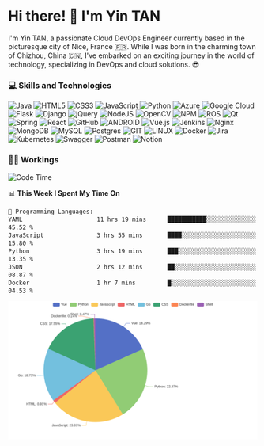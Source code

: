 # Hi there! 👋 I'm Yin TAN

I'm Yin TAN, a passionate Cloud DevOps Engineer currently based in the picturesque city of Nice, France 🇫🇷. While I was born in the charming town of Chizhou, China 🇨🇳, I've embarked on an exciting journey in the world of technology, specializing in DevOps and cloud solutions. 😎

### 💻 Skills and Technologies
<img src="https://img.shields.io/badge/java-%23ED8B00.svg?style=for-the-badge&logo=java&logoColor=white" alt="Java" style="height: 20px" /> <img src="https://img.shields.io/badge/html5-%23E34F26.svg?style=for-the-badge&logo=html5&logoColor=white" alt="HTML5" style="height: 20px" /> <img src="https://img.shields.io/badge/css3-%231572B6.svg?style=for-the-badge&logo=css3&logoColor=white" alt="CSS3" style="height: 20px" /> <img src="https://img.shields.io/badge/javascript-%23323330.svg?style=for-the-badge&logo=javascript&logoColor=%23F7DF1E" alt="JavaScript" style="height: 20px" /> <img src="https://img.shields.io/badge/python-3670A0?style=for-the-badge&logo=python&logoColor=ffdd54" alt="Python" style="height: 20px" /> <img src="https://img.shields.io/badge/azure-%230072C6.svg?style=for-the-badge&logo=azure-devops&logoColor=white" alt="Azure" style="height: 20px" /> <img src="https://img.shields.io/badge/Google%20Cloud-%234285F4.svg?style=for-the-badge&logo=google-cloud&logoColor=white" alt="Google Cloud" style="height: 20px" /> <img src="https://img.shields.io/badge/flask-%23000.svg?style=for-the-badge&logo=flask&logoColor=white" alt="Flask" style="height: 20px" /> <img src="https://img.shields.io/badge/django-%23092E20.svg?style=for-the-badge&logo=django&logoColor=white" alt="Django" style="height: 20px" /> <img src="https://img.shields.io/badge/jquery-%230769AD.svg?style=for-the-badge&logo=jquery&logoColor=white" alt="jQuery" style="height: 20px" /> <img src="https://img.shields.io/badge/node.js-6DA55F?style=for-the-badge&logo=node.js&logoColor=white" alt="NodeJS" style="height: 20px" /> <img src="https://img.shields.io/badge/opencv-%23white.svg?style=for-the-badge&logo=opencv&logoColor=white" alt="OpenCV" style="height: 20px" /> <img src="https://img.shields.io/badge/NPM-%23000000.svg?style=for-the-badge&logo=npm&logoColor=white" alt="NPM" style="height: 20px" /> <img src="https://img.shields.io/badge/ros-%230A0FF9.svg?style=for-the-badge&logo=ros&logoColor=white" alt="ROS" style="height: 20px" /> <img src="https://img.shields.io/badge/Qt-%23217346.svg?style=for-the-badge&logo=Qt&logoColor=white" alt="Qt" style="height: 20px" /> <img src="https://img.shields.io/badge/spring-%236DB33F.svg?style=for-the-badge&logo=spring&logoColor=white" alt="Spring" style="height: 20px" /> <img src="https://img.shields.io/badge/react-%2320232a.svg?style=for-the-badge&logo=react&logoColor=%2361DAFB" alt="React" style="height: 20px" /> <img src="https://img.shields.io/badge/GitHub-%23121011.svg?style=for-the-badge&logo=github&logoColor=white" alt="GitHub" style="height: 20px" /> <img src="https://img.shields.io/badge/android-%2320232a.svg?style=for-the-badge&logo=android&logoColor=%a4c639" alt="ANDROID" style="height: 20px" /> <img src="https://img.shields.io/badge/vuejs-%2335495e.svg?style=for-the-badge&logo=vuedotjs&logoColor=%234FC08D" alt="Vue.js" style="height: 20px" /> <img src="https://img.shields.io/badge/jenkins-%232C5263.svg?style=for-the-badge&logo=jenkins&logoColor=white" alt="Jenkins" style="height: 20px" /> <img src="https://img.shields.io/badge/nginx-%23009639.svg?style=for-the-badge&logo=nginx&logoColor=white" alt="Nginx" style="height: 20px" /> <img src="https://img.shields.io/badge/MongoDB-%234ea94b.svg?style=for-the-badge&logo=mongodb&logoColor=white" alt="MongoDB" style="height: 20px" /> <img src="https://img.shields.io/badge/mysql-%2300f.svg?style=for-the-badge&logo=mysql&logoColor=white" alt="MySQL" style="height: 20px" /> <img src="https://img.shields.io/badge/postgres-%23316192.svg?style=for-the-badge&logo=postgresql&logoColor=white" alt="Postgres" style="height: 20px" /> <img src="https://img.shields.io/badge/Git-fc6d26?style=for-the-badge&logo=git&logoColor=white" alt="GIT" style="height: 20px" /> <img src="https://img.shields.io/badge/Linux-FCC624?style=for-the-badge&logo=linux&logoColor=black" alt="LINUX" style="height: 20px" /> <img src="https://img.shields.io/badge/docker-%230db7ed.svg?style=for-the-badge&logo=docker&logoColor=white" alt="Docker" style="height: 20px" /> <img src="https://img.shields.io/badge/jira-%230A0FFF.svg?style=for-the-badge&logo=jira&logoColor=white" alt="Jira" style="height: 20px" /> <img src="https://img.shields.io/badge/kubernetes-%23326ce5.svg?style=for-the-badge&logo=kubernetes&logoColor=white" alt="Kubernetes" style="height: 20px" /> <img src="https://img.shields.io/badge/-Swagger-%23Clojure?style=for-the-badge&logo=swagger&logoColor=white" alt="Swagger" style="height: 20px" /> <img src="https://img.shields.io/badge/Postman-FF6C37?style=for-the-badge&logo=postman&logoColor=white" alt="Postman" style="height: 20px" /> <img src="https://img.shields.io/badge/Notion-%23000000.svg?style=for-the-badge&logo=notion&logoColor=white" alt="Notion" style="height: 20px" />

### 🧑‍💻 Workings
<!-- START:workingtime -->
![Code Time](http://img.shields.io/badge/Code%20Time-27%20hrs%2015%20mins-blue)
<!-- END:workingtime -->

📊 **This Week I Spent My Time On** 
<!-- START:language -->
```text
💬 Programming Languages: 
YAML                     11 hrs 19 mins      ███████████░░░░░░░░░░░░░░   45.52 % 
JavaScript               3 hrs 55 mins       ████░░░░░░░░░░░░░░░░░░░░░   15.80 % 
Python                   3 hrs 19 mins       ███░░░░░░░░░░░░░░░░░░░░░░   13.35 % 
JSON                     2 hrs 12 mins       ██░░░░░░░░░░░░░░░░░░░░░░░   08.87 % 
Docker                   1 hr 7 mins         █░░░░░░░░░░░░░░░░░░░░░░░░   04.53 % 
```
 <!-- END:language -->

 <!-- START:updatetime -->
<img src="https://github.com/Yin-FR/Yin-FR/blob/main/assets/charts/languague-percentage.png?raw=true" alt=img stype="height: 50px; " />
 <!-- END:updatetime -->
 